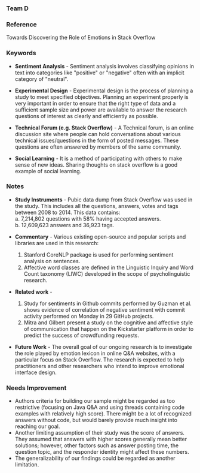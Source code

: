 ### Team D

### Reference
Towards Discovering the Role of Emotions in Stack Overflow

### Keywords 

- **Sentiment Analysis** - Sentiment analysis involves classifying opinions in text into categories like "positive" or "negative" often with an implicit category of "neutral".

- **Experimental Design** - Experimental design is the process of planning a study to meet specified objectives. Planning an experiment properly is very important in order to ensure that the right type of data and a sufficient sample size and power are available to answer the research questions of interest as clearly and efficiently as possible. 

- **Technical Forum (e.g. Stack Overflow)** -  A Technical forum, is an online discussion site where people can hold conversations about various technical issues/questions in the form of posted messages. These questions are often answered by members of the same community.

- **Social Learning** - It is a method of participating with others to make sense of new ideas. Sharing thoughts on stack overflow is a good example of social learning.

### Notes

- **Study Instruments** - Pubic data dump from Stack Overflow was used in the study. This includes all the questions, answers, votes and tags between 2008 to 2014. This data contains:<br>
  a. 7,214,802 questions with 58% having accepted answers.<br>
  b. 12,609,623 answers and 36,923 tags.<br>

- **Commentary** - Various existing open-source and popular scripts and libraries are used in this research:
  1. Stanford CoreNLP package is used for performing sentiment analysis on sentences.
  2. Affective word classes are defined in the Linguistic Inquiry and Word Count taxonomy (LIWC) developed in the scope of psycholinguistic research.

- **Related work** - 
  1. Study for sentiments in Github commits performed by Guzman et al. shows evidence of correlation of negative sentiment with commit activity performed on Monday in 29 GitHub projects.
  2. Mitra and Gilbert present a study on the cognitive and affective style of communication that happen on the Kickstarter platform in order to predict the success of crowdfunding requests.

- **Future Work** - The overall goal of our ongoing research is to investigate the role played by emotion lexicon in online Q&A websites, with a particular focus on Stack Overflow. The research is expected to help practitioners and other researchers who intend to improve emotional interface design. 


### Needs Improvement

- Authors criteria for building our sample might be regarded as too restrictive (focusing on Java Q&A and using threads containing code examples with relatively high score). There might be a lot of recognized answers without code, but would barely provide much insight into reaching our goal.
- Another limiting assumption of their study was the score of answers. They assumed that answers with higher scores generally mean better solutions; however, other factors such as answer posting time, the question topic, and the responder identity might affect these numbers.
- The generalizability of our findings could be regarded as another limitation. 
